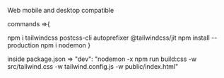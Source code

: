 Web mobile and desktop compatible

commands =>{

  npm i tailwindcss postcss-cli autoprefixer @tailwindcss/jit
  npm install --production
  npm i nodemon
}

inside package.json => "dev": "nodemon -x npm run build:css -w src/tailwind.css -w tailwind.config.js -w public/index.html"
